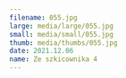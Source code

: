 ```yaml
---
filename: 055.jpg
large: media/large/055.jpg
small: media/small/055.jpg
thumb: media/thumbs/055.jpg
date: 2021.12.06
name: Ze szkicownika 4
---
```

